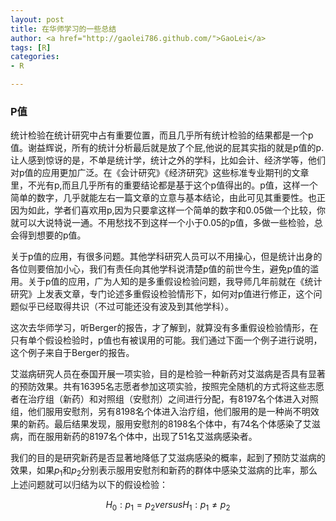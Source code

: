 ```yaml
---
layout: post
title: 在华师学习的一些总结
author: <a href="http://gaolei786.github.com/">GaoLei</a>
tags: [R]
categories:
- R

---
```


### P值

统计检验在统计研究中占有重要位置，而且几乎所有统计检验的结果都是一个p值。谢益辉说，所有的统计分析最后就是放了个屁,他说的屁其实指的就是p值的p.让人感到惊讶的是，不单是统计学，统计之外的学科，比如会计、经济学等，他们对p值的应用更加广泛。在《会计研究》《经济研究》这些标准专业期刊的文章里，不光有p,而且几乎所有的重要结论都是基于这个p值得出的。p值，这样一个简单的数字，几乎就能左右一篇文章的立意与基本结论，由此可见其重要性。也正因为如此，学者们喜欢用p,因为只要拿这样一个简单的数字和0.05做一个比较，你就可以大说特说一通。不用愁找不到这样一个小于0.05的p值，多做一些检验，总会得到想要的p值。


关于p值的应用，有很多问题。其他学科研究人员可以不用操心，但是统计出身的各位则要倍加小心，我们有责任向其他学科说清楚p值的前世今生，避免p值的滥用。关于p值的应用，广为人知的是多重假设检验问题，我导师几年前就在《统计研究》上发表文章，专门论述多重假设检验情形下，如何对p值进行修正，这个问题似乎已经取得共识（不过可能还没有波及到其他学科）。

这次去华师学习，听Berger的报告，才了解到，就算没有多重假设检验情形，在只有单个假设检验时，p值也有被误用的可能。我们通过下面一个例子进行说明，这个例子来自于Berger的报告。

艾滋病研究人员在泰国开展一项实验，目的是检验一种新药对艾滋病是否具有显著的预防效果。共有16395名志愿者参加这项实验，按照完全随机的方式将这些志愿者在治疗组（新药）和对照组（安慰剂）之间进行分配，有8197名个体进入对照组，他们服用安慰剂，另有8198名个体进入治疗组，他们服用的是一种尚不明效果的新药。最后结果发现，服用安慰剂的8198名个体中，有74名个体感染了艾滋病，而在服用新药的8197名个体中，出现了51名艾滋病感染者。

我们的目的是研究新药是否显著地降低了艾滋病感染的概率，起到了预防艾滋病的效果，如果$p_1$和$p_2$分别表示服用安慰剂和新药的群体中感染艾滋病的比率，那么上述问题就可以归结为以下的假设检验：

$$H_0:p_1=p_2 versus H_1:p_1 \neq p_2$$





